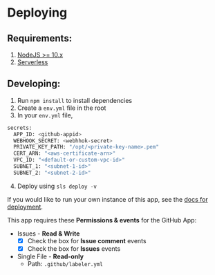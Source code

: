 # Deploying  

## Requirements:  
1. [NodeJS >= 10.x](https://nodejs.org)  
2. [Serverless](https://serverless.com)  

## Developing:
1. Run `npm install` to install dependencies  
2. Create a `env.yml` file in the root  
3. In your `env.yml` file,  
```bash
secrets:
  APP_ID: <github-appid>
  WEBHOOK_SECRET: <webhhok-secret>
  PRIVATE_KEY_PATH: "/opt/<private-key-name>.pem"
  CERT_ARN: "<aws-certificate-arn>"
  VPC_ID: "<default-or-custom-vpc-id>"
  SUBNET_1: "<subnet-1-id>"
  SUBNET_2: "<subnet-2-id>"
```  
4. Deploy using `sls deploy -v`  

If you would like to run your own instance of this app, see the [docs for deployment](https://probot.github.io/docs/serverless-deployment/).  

This app requires these **Permissions & events** for the GitHub App:

- Issues - **Read & Write**
  - [x] Check the box for **Issue comment** events
  - [x] Check the box for **Issues** events
- Single File - **Read-only**
  - Path: `.github/labeler.yml`
